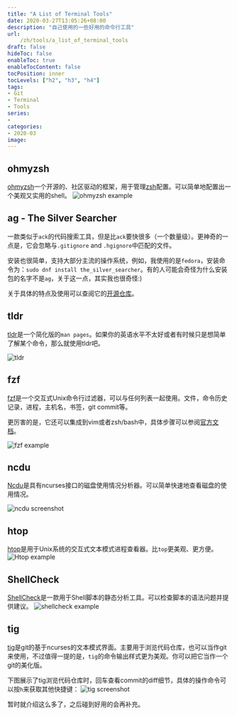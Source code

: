 ```yaml
---
title: "A List of Terminal Tools"
date: 2020-03-27T13:05:26+08:00
description: "自己使用的一些好用的命令行工具"
url:
    /zh/tools/a_list_of_terminal_tools
draft: false
hideToc: false
enableToc: true
enableTocContent: false
tocPosition: inner
tocLevels: ["h2", "h3", "h4"]
tags:
- Git
- Terminal
- Tools
series:
-
categories:
- 2020-03
image:
---
```


## ohmyzsh
[ohmyzsh](https://github.com/ohmyzsh/ohmyzsh)一个开源的、社区驱动的框架，用于管理[zsh](https://www.zsh.org/)配置。可以简单地配置出一个美观又实用的shell。
![ohmyzsh example](/img/ohmyzsh_example.png)
## ag - The Silver Searcher
一款类似于`ack`的代码搜索工具，但是比`ack`要快很多（一个数量级）。更神奇的一点是，它会忽略与`.gitignore` and `.hgignore`中匹配的文件。

安装也很简单，支持大部分主流的操作系统，例如，我使用的是`fedora`，安装命令为：`sudo dnf install the_silver_searcher`。有的人可能会奇怪为什么安装包的名字不是`ag`，关于这一点，其实我也很奇怪:)

关于具体的特点及使用可以查阅它的[开源仓库](https://github.com/ggreer/the_silver_searcher)。
## tldr
[tldr](https://github.com/tldr-pages/tldr)是一个简化版的`man pages`。如果你的英语水平不太好或者有时候只是想简单了解某个命令，那么就使用tldr吧。

![tldr](/img/tldr_screenshot.png)
## fzf
[fzf](https://github.com/junegunn/fzf)是一个交互式Unix命令行过滤器，可以与任何列表一起使用。文件，命令历史记录，进程，主机名，书签，git commit等。

更厉害的是，它还可以集成到vim或者zsh/bash中，具体步骤可以参阅[官方文档](https://github.com/junegunn/fzf/blob/master/README.md)。

![fzf example](/img/fzf_preview.png)
## ncdu
[Ncdu](https://dev.yorhel.nl/ncdu)是具有ncurses接口的磁盘使用情况分析器。可以简单快速地查看磁盘的使用情况。

![ncdu screenshot](/img/ncdu_screenshot.png)
## htop
[htop](https://github.com/hishamhm/htop)是用于Unix系统的交互式文本模式进程查看器。比`top`更美观、更方便。
![Htop example](/img/htop_screenshot.png)
## ShellCheck
[ShellCheck](https://github.com/koalaman/shellcheck)是一款用于Shell脚本的静态分析工具。可以检查脚本的语法问题并提供建议。
![shellcheck example](/img/shellcheck_example.png)
## tig
[tig](https://github.com/jonas/tig)是git的基于ncurses的文本模式界面。主要用于浏览代码仓库，也可以当作git来使用，不过值得一提的是，`tig`的命令输出样式更为美观。你可以把它当作一个git的美化版。

下图展示了tig浏览代码仓库时，回车查看commit的diff细节，具体的操作命令可以按`h`来获取其他快捷键：
![tig screenshot](/img/tig_screenshot.png)

暂时就介绍这么多了，之后碰到好用的会再补充。